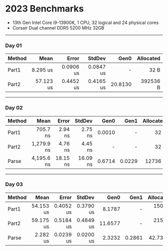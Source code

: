 ﻿# 2023 Benchmarks

- 13th Gen Intel Core i9-13900K, 1 CPU, 32 logical and 24 physical cores
- Corsair Dual channel DDR5 5200 MHz 32GB 
---
### Day 01
| Method | Mean      | Error     | StdDev    | Gen0    | Allocated |
|------- |----------:|----------:|----------:|--------:|----------:|
| Part1  |  8.295 us | 0.0906 us | 0.0847 us |       - |      32 B |
| Part2  | 57.123 us | 0.4452 us | 0.4165 us | 20.8130 |  392536 B |
---
### Day 02
| Method | Mean       | Error    | StdDev   | Gen0   | Gen1   | Allocated |
|------- |-----------:|---------:|---------:|-------:|-------:|----------:|
| Part1  |   705.7 ns |  2.94 ns |  2.75 ns | 0.0010 |      - |      32 B |
| Part2  | 1,279.9 ns |  4.76 ns |  4.45 ns |      - |      - |      32 B |
| Parse  | 4,195.6 ns | 18.15 ns | 16.09 ns | 0.6714 | 0.0229 |   12736 B |
---
### Day 03
| Method | Mean      | Error     | StdDev    | Gen0    | Gen1   | Allocated |
|------- |----------:|----------:|----------:|--------:|-------:|----------:|
| Part1  | 54.153 us | 0.4052 us | 0.3790 us |  8.1787 |      - | 150.93 KB |
| Part2  | 59.175 us | 0.5184 us | 0.4849 us | 11.6577 |      - | 215.03 KB |
| Parse  |  2.282 us | 0.0239 us | 0.0200 us |  2.3232 | 0.2861 |  42.73 KB |